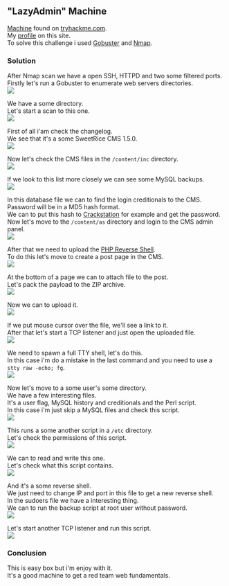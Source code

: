 ## "LazyAdmin" Machine
[Machine](https://tryhackme.com/room/lazyadmin) found on [tryhackme.com](https://tryhackme.com).  
My [profile](https://tryhackme.com/p/0Magenta0) on this site.  
To solve this challenge i used [Gobuster](https://github.com/OJ/gobuster) and [Nmap](https://github.com/nmap/nmap).

### Solution
After Nmap scan we have a open SSH, HTTPD and two some filtered ports.  
Firstly let's run a Gobuster to enumerate web servers directories.  
![](screenshots/gobuster_first.png)  
  
We have a some directory.  
Let's start a scan to this one.  
![](screenshots/gobuster_second.png)  
  
First of all i'am check the changelog.  
We see that it's a some SweetRice CMS 1.5.0.  
![](screenshots/changelog.png)  
  
Now let's check the CMS files in the `/content/inc` directory.  
![](screenshots/files.png)  
  
If we look to this list more closely we can see some MySQL backups.  
![](screenshots/mysql_backup.png)  
  
In this database file we can to find the login creditionals to the CMS.  
Password will be in a MD5 hash format.  
We can to put this hash to [Crackstation](https://crackstation.net) for example and get the password.  
Now let's move to the `/content/as` directory and login to the CMS admin panel.  
![](screenshots/login.png)  
  
After that we need to upload the [PHP Reverse Shell](https://pentestmonkey.net/tools/web-shells/php-reverse-shell).  
To do this let's move to create a post page in the CMS.  
![](screenshots/post.png)  
  
At the bottom of a page we can to attach file to the post.  
Let's pack the payload to the ZIP archive.  
![](screenshots/zip.png)  
  
Now we can to upload it.  
![](screenshots/attach.png)  
  
If we put mouse cursor over the file, we'll see a link to it.  
After that let's start a TCP listener and just open the uploaded file.  
![](screenshots/backconnect_first.png)  
  
We need to spawn a full TTY shell, let's do this.  
In this case i'm do a mistake in the last command and you need to use a `stty raw -echo; fg`.  
![](screenshots/tty_spawn.png)  
  
Now let's move to a some user's some directory.  
We have a few interesting files.  
It's a user flag, MySQL history and creditionals and the Perl script.  
In this case i'm just skip a MySQL files and check this script.  
![](screenshots/some_backup.png)  
  
This runs a some another script in a `/etc` directory.  
Let's check the permissions of this script.  
![](screenshots/permissions.png)  
  
We can to read and write this one.  
Let's check what this script contains.  
![](screenshots/copy_script.png)  
  
And it's a some reverse shell.  
We just need to change IP and port in this file to get a new reverse shell.  
In the sudoers file we have a interesting thing.  
We can to run the backup script at root user without password.  
![](screenshots/sudoers.png)  
  
Let's start another TCP listener and run this script.  
![](screenshots/root_flag.png)  

### Conclusion
This is easy box but i'm enjoy with it.  
It's a good machine to get a red team web fundamentals.  

